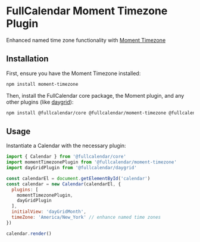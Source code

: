 
# FullCalendar Moment Timezone Plugin

Enhanced named time zone functionality with [Moment Timezone](https://momentjs.com/timezone/)

## Installation

First, ensure you have the Moment Timezone installed:

```sh
npm install moment-timezone
```

Then, install the FullCalendar core package, the Moment plugin, and any other plugins (like [daygrid](https://fullcalendar.io/docs/month-view)):

```sh
npm install @fullcalendar/core @fullcalendar/moment-timezone @fullcalendar/daygrid
```

## Usage

Instantiate a Calendar with the necessary plugin:

```js
import { Calendar } from '@fullcalendar/core'
import momentTimezonePlugin from '@fullcalendar/moment-timezone'
import dayGridPlugin from '@fullcalendar/daygrid'

const calendarEl = document.getElementById('calendar')
const calendar = new Calendar(calendarEl, {
  plugins: [
    momentTimezonePlugin,
    dayGridPlugin
  ],
  initialView: 'dayGridMonth',
  timeZone: 'America/New_York' // enhance named time zones
})

calendar.render()
```
